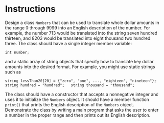 # Instructions  

Design a class `Numbers` that can be used to translate whole dollar amounts in the range 0 through 9999 into an English description of the number. For example, the number 713 would be translated into the string seven hundred thirteen, and 8203 would be translated into eight thousand two hundred three. The class should have a single integer member variable:

`int number;`

and a static array of string objects that specify how to translate key dollar amounts into the desired format. For example, you might use static strings such as

`string lessThan20[20] = {"zero", "one", ..., "eighteen", "nineteen"};  
string hundred = "hundred";  
string thousand = "thousand";`

The class should have a constructor that accepts a nonnegative integer and uses it to initialize the `Numbers` object. It should have a member function `print()` that prints the English description of the `Numbers` object. Demonstrate the class by writing a main program that asks the user to enter a number in the proper range and then prints out its English description.
